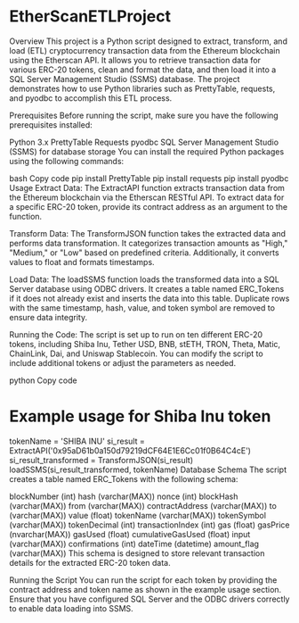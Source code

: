 # EtherScanETLProject

Overview
This project is a Python script designed to extract, transform, and load (ETL) cryptocurrency transaction data from the Ethereum blockchain using the Etherscan API. It allows you to retrieve transaction data for various ERC-20 tokens, clean and format the data, and then load it into a SQL Server Management Studio (SSMS) database. The project demonstrates how to use Python libraries such as PrettyTable, requests, and pyodbc to accomplish this ETL process.

Prerequisites
Before running the script, make sure you have the following prerequisites installed:

Python 3.x
PrettyTable
Requests
pyodbc
SQL Server Management Studio (SSMS) for database storage
You can install the required Python packages using the following commands:

bash
Copy code
pip install PrettyTable
pip install requests
pip install pyodbc
Usage
Extract Data: The ExtractAPI function extracts transaction data from the Ethereum blockchain via the Etherscan RESTful API. To extract data for a specific ERC-20 token, provide its contract address as an argument to the function.

Transform Data: The TransformJSON function takes the extracted data and performs data transformation. It categorizes transaction amounts as "High," "Medium," or "Low" based on predefined criteria. Additionally, it converts values to float and formats timestamps.

Load Data: The loadSSMS function loads the transformed data into a SQL Server database using ODBC drivers. It creates a table named ERC_Tokens if it does not already exist and inserts the data into this table. Duplicate rows with the same timestamp, hash, value, and token symbol are removed to ensure data integrity.

Running the Code: The script is set up to run on ten different ERC-20 tokens, including Shiba Inu, Tether USD, BNB, stETH, TRON, Theta, Matic, ChainLink, Dai, and Uniswap Stablecoin. You can modify the script to include additional tokens or adjust the parameters as needed.

python
Copy code
# Example usage for Shiba Inu token
tokenName = 'SHIBA INU'
si_result = ExtractAPI('0x95aD61b0a150d79219dCF64E1E6Cc01f0B64C4cE')
si_result_transformed = TransformJSON(si_result)
loadSSMS(si_result_transformed, tokenName)
Database Schema
The script creates a table named ERC_Tokens with the following schema:

blockNumber (int)
hash (varchar(MAX))
nonce (int)
blockHash (varchar(MAX))
from (varchar(MAX))
contractAddress (varchar(MAX))
to (varchar(MAX))
value (float)
tokenName (varchar(MAX))
tokenSymbol (varchar(MAX))
tokenDecimal (int)
transactionIndex (int)
gas (float)
gasPrice (nvarchar(MAX))
gasUsed (float)
cumulativeGasUsed (float)
input (varchar(MAX))
confirmations (int)
dateTime (datetime)
amount_flag (varchar(MAX))
This schema is designed to store relevant transaction details for the extracted ERC-20 token data.

Running the Script
You can run the script for each token by providing the contract address and token name as shown in the example usage section. Ensure that you have configured SQL Server and the ODBC drivers correctly to enable data loading into SSMS.
